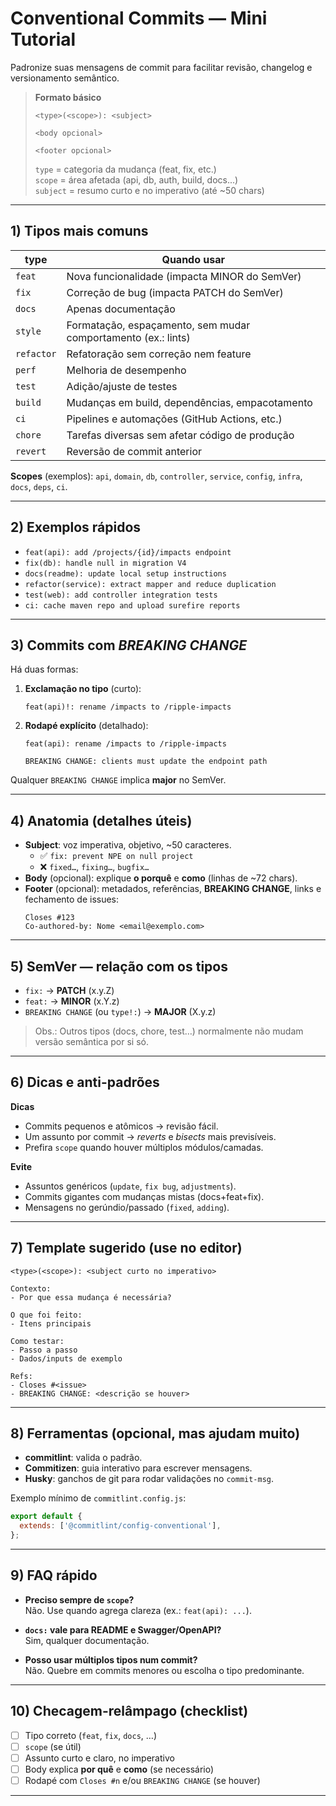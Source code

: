 # Conventional Commits — Mini Tutorial

Padronize suas mensagens de commit para facilitar revisão, changelog e versionamento semântico.

> **Formato básico**
>
> ```
> <type>(<scope>): <subject>
>
> <body opcional>
>
> <footer opcional>
> ```
>
> `type` = categoria da mudança (feat, fix, etc.)  
> `scope` = área afetada (api, db, auth, build, docs...)  
> `subject` = resumo curto e no imperativo (até ~50 chars)

---

## 1) Tipos mais comuns

| type        | Quando usar                                                                 |
|-------------|------------------------------------------------------------------------------|
| `feat`      | Nova funcionalidade (impacta MINOR do SemVer)                                |
| `fix`       | Correção de bug (impacta PATCH do SemVer)                                    |
| `docs`      | Apenas documentação                                                          |
| `style`     | Formatação, espaçamento, sem mudar comportamento (ex.: lints)                |
| `refactor`  | Refatoração sem correção nem feature                                         |
| `perf`      | Melhoria de desempenho                                                       |
| `test`      | Adição/ajuste de testes                                                      |
| `build`     | Mudanças em build, dependências, empacotamento                               |
| `ci`        | Pipelines e automações (GitHub Actions, etc.)                               |
| `chore`     | Tarefas diversas sem afetar código de produção                               |
| `revert`    | Reversão de commit anterior                                                  |

**Scopes** (exemplos): `api`, `domain`, `db`, `controller`, `service`, `config`, `infra`, `docs`, `deps`, `ci`.

---

## 2) Exemplos rápidos

- `feat(api): add /projects/{id}/impacts endpoint`
- `fix(db): handle null in migration V4`
- `docs(readme): update local setup instructions`
- `refactor(service): extract mapper and reduce duplication`
- `test(web): add controller integration tests`
- `ci: cache maven repo and upload surefire reports`

---

## 3) Commits com *BREAKING CHANGE*

Há duas formas:

1. **Exclamação no tipo** (curto):
   ```
   feat(api)!: rename /impacts to /ripple-impacts
   ```
2. **Rodapé explícito** (detalhado):
   ```
   feat(api): rename /impacts to /ripple-impacts

   BREAKING CHANGE: clients must update the endpoint path
   ```

Qualquer `BREAKING CHANGE` implica **major** no SemVer.

---

## 4) Anatomia (detalhes úteis)

- **Subject**: voz imperativa, objetivo, ~50 caracteres.
  - ✅ `fix: prevent NPE on null project`
  - ❌ `fixed…`, `fixing…`, `bugfix…`
- **Body** (opcional): explique **o porquê** e **como** (linhas de ~72 chars).
- **Footer** (opcional): metadados, referências, **BREAKING CHANGE**, links e fechamento de issues:
  ```
  Closes #123
  Co-authored-by: Nome <email@exemplo.com>
  ```

---

## 5) SemVer — relação com os tipos

- `fix:` → **PATCH** (x.y.Z)
- `feat:` → **MINOR** (x.Y.z)
- `BREAKING CHANGE` (ou `type!:`) → **MAJOR** (X.y.z)

> Obs.: Outros tipos (docs, chore, test…) normalmente não mudam versão semântica por si só.

---

## 6) Dicas e anti-padrões

**Dicas**
- Commits pequenos e atômicos → revisão fácil.
- Um assunto por commit → *reverts* e *bisects* mais previsíveis.
- Prefira `scope` quando houver múltiplos módulos/camadas.

**Evite**
- Assuntos genéricos (`update`, `fix bug`, `adjustments`).
- Commits gigantes com mudanças mistas (docs+feat+fix).
- Mensagens no gerúndio/passado (`fixed`, `adding`).

---

## 7) Template sugerido (use no editor)

```
<type>(<scope>): <subject curto no imperativo>

Contexto:
- Por que essa mudança é necessária?

O que foi feito:
- Itens principais

Como testar:
- Passo a passo
- Dados/inputs de exemplo

Refs:
- Closes #<issue>
- BREAKING CHANGE: <descrição se houver>
```

---

## 8) Ferramentas (opcional, mas ajudam muito)

- **commitlint**: valida o padrão.
- **Commitizen**: guia interativo para escrever mensagens.
- **Husky**: ganchos de git para rodar validações no `commit-msg`.

Exemplo mínimo de `commitlint.config.js`:
```js
export default {
  extends: ['@commitlint/config-conventional'],
};
```

---

## 9) FAQ rápido

- **Preciso sempre de `scope`?**  
  Não. Use quando agrega clareza (ex.: `feat(api): ...`).

- **`docs:` vale para README e Swagger/OpenAPI?**  
  Sim, qualquer documentação.

- **Posso usar múltiplos tipos num commit?**  
  Não. Quebre em commits menores ou escolha o tipo predominante.

---

## 10) Checagem-relâmpago (checklist)

- [ ] Tipo correto (`feat`, `fix`, `docs`, …)
- [ ] `scope` (se útil)
- [ ] Assunto curto e claro, no imperativo
- [ ] Body explica **por quê** e **como** (se necessário)
- [ ] Rodapé com `Closes #n` e/ou `BREAKING CHANGE` (se houver)

---
